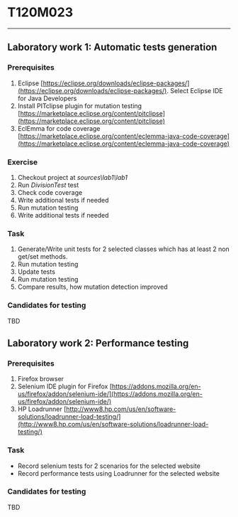 # T120M023 #

----------

## Laboratory work 1: Automatic tests generation ##

### Prerequisites ###

1. Eclipse [https://eclipse.org/downloads/eclipse-packages/](https://eclipse.org/downloads/eclipse-packages/). Select Eclipse IDE for Java Developers
2. Install PITclipse plugin for mutation testing [https://marketplace.eclipse.org/content/pitclipse](https://marketplace.eclipse.org/content/pitclipse)
3. EclEmma for code coverage [https://marketplace.eclipse.org/content/eclemma-java-code-coverage](https://marketplace.eclipse.org/content/eclemma-java-code-coverage)

### Exercise ###

1. Checkout project at *sources\lab1\lab1*
2. Run *DivisionTest* test
3. Check code coverage
4. Write additional tests if needed
5. Run mutation testing
6. Write additional tests if needed

### Task ###

1. Generate/Write unit tests for 2 selected classes which has at least 2 non get/set methods.
2. Run mutation testing
3. Update tests
4. Run mutation testing
5. Compare results, how mutation detection improved

### Candidates for testing ###
TBD




## Laboratory work 2: Performance testing ##

### Prerequisites ###
1. Firefox browser
2. Selenium IDE plugin for Firefox [https://addons.mozilla.org/en-us/firefox/addon/selenium-ide/](https://addons.mozilla.org/en-us/firefox/addon/selenium-ide/)
3. HP Loadrunner [http://www8.hp.com/us/en/software-solutions/loadrunner-load-testing/](http://www8.hp.com/us/en/software-solutions/loadrunner-load-testing/)



### Task ###

 - Record selenium tests for 2 scenarios for the selected website
 - Record performance tests using Loadrunner for the selected website 

### Candidates for testing ###
TBD